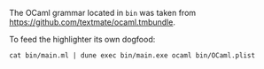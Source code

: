 The OCaml grammar located in `bin` was taken from
https://github.com/textmate/ocaml.tmbundle.

To feed the highlighter its own dogfood:

    cat bin/main.ml | dune exec bin/main.exe ocaml bin/OCaml.plist
